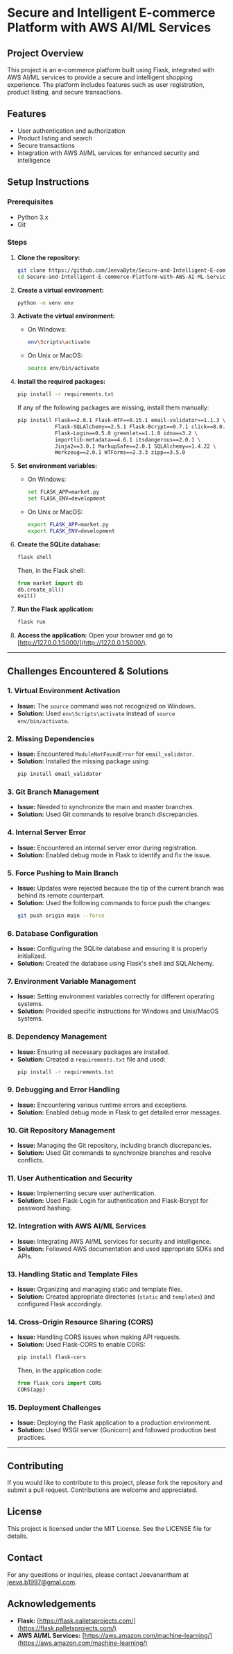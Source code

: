 # Secure and Intelligent E-commerce Platform with AWS AI/ML Services

## Project Overview

This project is an e-commerce platform built using Flask, integrated with AWS AI/ML services to provide a secure and intelligent shopping experience. The platform includes features such as user registration, product listing, and secure transactions.

## Features

- User authentication and authorization
- Product listing and search
- Secure transactions
- Integration with AWS AI/ML services for enhanced security and intelligence

## Setup Instructions

### Prerequisites

- Python 3.x
- Git

### Steps

1. **Clone the repository:**
    ```sh
    git clone https://github.com/JeevaByte/Secure-and-Intelligent-E-commerce-Platform-with-AWS-AI-ML-Services.git
    cd Secure-and-Intelligent-E-commerce-Platform-with-AWS-AI-ML-Services
    ```

2. **Create a virtual environment:**
    ```sh
    python -m venv env
    ```

3. **Activate the virtual environment:**
    - On Windows:
        ```sh
        env\Scripts\activate
        ```
    - On Unix or MacOS:
        ```sh
        source env/bin/activate
        ```

4. **Install the required packages:**
    ```sh
    pip install -r requirements.txt
    ```
    If any of the following packages are missing, install them manually:
    ```sh
    pip install Flask==2.0.1 Flask-WTF==0.15.1 email-validator==1.1.3 \
                Flask-SQLAlchemy==2.5.1 Flask-Bcrypt==0.7.1 click==8.0.1 \
                Flask-Login==0.5.0 greenlet==1.1.0 idna==3.2 \
                importlib-metadata==4.6.1 itsdangerous==2.0.1 \
                Jinja2==3.0.1 MarkupSafe==2.0.1 SQLAlchemy==1.4.22 \
                Werkzeug==2.0.1 WTForms==2.3.3 zipp==3.5.0
    ```

5. **Set environment variables:**
    - On Windows:
        ```sh
        set FLASK_APP=market.py
        set FLASK_ENV=development
        ```
    - On Unix or MacOS:
        ```sh
        export FLASK_APP=market.py
        export FLASK_ENV=development
        ```

6. **Create the SQLite database:**
    ```sh
    flask shell
    ```
    Then, in the Flask shell:
    ```python
    from market import db
    db.create_all()
    exit()
    ```

7. **Run the Flask application:**
    ```sh
    flask run
    ```

8. **Access the application:**
    Open your browser and go to [http://127.0.0.1:5000/](http://127.0.0.1:5000/).

---

## Challenges Encountered & Solutions

### 1. Virtual Environment Activation
- **Issue:** The `source` command was not recognized on Windows.
- **Solution:** Used `env\Scripts\activate` instead of `source env/bin/activate`.

### 2. Missing Dependencies
- **Issue:** Encountered `ModuleNotFoundError` for `email_validator`.
- **Solution:** Installed the missing package using:
    ```sh
    pip install email_validator
    ```

### 3. Git Branch Management
- **Issue:** Needed to synchronize the main and master branches.
- **Solution:** Used Git commands to resolve branch discrepancies.

### 4. Internal Server Error
- **Issue:** Encountered an internal server error during registration.
- **Solution:** Enabled debug mode in Flask to identify and fix the issue.

### 5. Force Pushing to Main Branch
- **Issue:** Updates were rejected because the tip of the current branch was behind its remote counterpart.
- **Solution:** Used the following commands to force push the changes:
    ```sh
    git push origin main --force
    ```

### 6. Database Configuration
- **Issue:** Configuring the SQLite database and ensuring it is properly initialized.
- **Solution:** Created the database using Flask's shell and SQLAlchemy.

### 7. Environment Variable Management
- **Issue:** Setting environment variables correctly for different operating systems.
- **Solution:** Provided specific instructions for Windows and Unix/MacOS systems.

### 8. Dependency Management
- **Issue:** Ensuring all necessary packages are installed.
- **Solution:** Created a `requirements.txt` file and used:
    ```sh
    pip install -r requirements.txt
    ```

### 9. Debugging and Error Handling
- **Issue:** Encountering various runtime errors and exceptions.
- **Solution:** Enabled debug mode in Flask to get detailed error messages.

### 10. Git Repository Management
- **Issue:** Managing the Git repository, including branch discrepancies.
- **Solution:** Used Git commands to synchronize branches and resolve conflicts.

### 11. User Authentication and Security
- **Issue:** Implementing secure user authentication.
- **Solution:** Used Flask-Login for authentication and Flask-Bcrypt for password hashing.

### 12. Integration with AWS AI/ML Services
- **Issue:** Integrating AWS AI/ML services for security and intelligence.
- **Solution:** Followed AWS documentation and used appropriate SDKs and APIs.

### 13. Handling Static and Template Files
- **Issue:** Organizing and managing static and template files.
- **Solution:** Created appropriate directories (`static` and `templates`) and configured Flask accordingly.

### 14. Cross-Origin Resource Sharing (CORS)
- **Issue:** Handling CORS issues when making API requests.
- **Solution:** Used Flask-CORS to enable CORS:
    ```sh
    pip install flask-cors
    ```
    Then, in the application code:
    ```python
    from flask_cors import CORS
    CORS(app)
    ```

### 15. Deployment Challenges
- **Issue:** Deploying the Flask application to a production environment.
- **Solution:** Used WSGI server (Gunicorn) and followed production best practices.

---

## Contributing

If you would like to contribute to this project, please fork the repository and submit a pull request. Contributions are welcome and appreciated.

## License

This project is licensed under the MIT License. See the LICENSE file for details.

## Contact

For any questions or inquiries, please contact Jeevanantham at jeeva.b1997@gmal.com.

## Acknowledgements

- **Flask:** [https://flask.palletsprojects.com/](https://flask.palletsprojects.com/)
- **AWS AI/ML Services:** [https://aws.amazon.com/machine-learning/](https://aws.amazon.com/machine-learning/)

